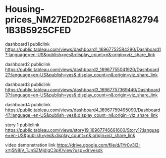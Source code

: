 # Housing-prices_NM27ED2D2F668E11A827941B3B5925CFED


dashboard1 publiclink https://public.tableau.com/views/dashboard1_16967752584290/Dashboard1?:language=en-US&publish=yes&:display_count=n&:origin=viz_share_link

dashboard2 publiclink https://public.tableau.com/views/dashboard2_16967755041920/Dashboard2?:language=en-US&publish=yes&:display_count=n&:origin=viz_share_link

dashboard3 publiclink https://public.tableau.com/views/dashboard3_16967757369440/Dashboard3?:language=en-US&publish=yes&:display_count=n&:origin=viz_share_link

dashboard4 publiclink https://public.tableau.com/views/dashboard4_16967759495090/Dashboard4?:language=en-US&publish=yes&:display_count=n&:origin=viz_share_link

story 1 publiclink https://public.tableau.com/views/story19_16967746661600/Story1?:language=en-US&publish=yes&:display_count=n&:origin=viz_share_link

video demonstration link https://drive.google.com/file/d/1Yr0v3l3-xrtj5N8jV_TJnSZMjdIgC3pK/view?usp=drivesdk
